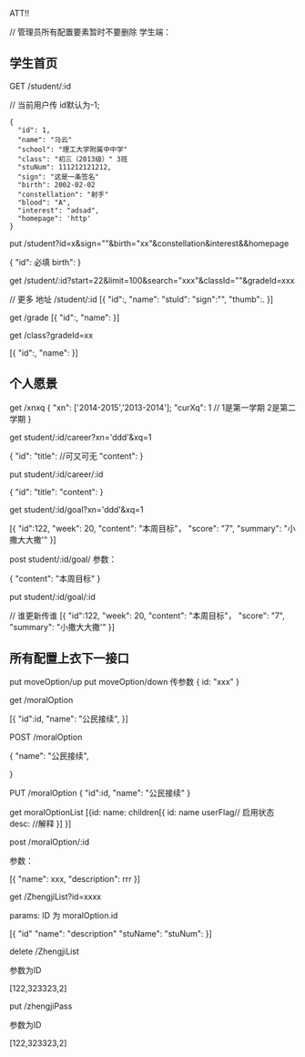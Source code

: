 
ATT!!

// 管理员所有配置要素暂时不要删除
学生端：

## 学生首页

 GET  /student/:id

// 当前用户传 id默认为-1;

    {
      "id": 1,
      "name": "马云"
      "school": "理工大学附属中中学"
      "class": "初三（2013级）" 3班
      "stuNum": 111212121212,
      "sign": "这是一条签名"
      "birth": 2002-02-02
      "constellation": "射手"
      "blood": "A",
      "interest": "adsad",
      "homepage": 'http'
    }

put /student?id=x&sign=""&birth="xx"&constellation&interest&&homepage

  {
    "id": 必填
     birth":
    }



get /student/:id?start=22&limit=100&search="xxx"&classId=""&gradeId=xxx

// 更多 地址 /student/:id
[{
  "id":,
  "name":
  "stuId":
  "sign":"",
  "thumb":.
}]

get /grade
[{
  "id":,
  "name":
}]


get /class?gradeId=xx

[{
  "id":,
  "name":
}]


## 个人愿景

get /xnxq
{
  "xn": ['2014-2015','2013-2014'];
  "curXq": 1 // 1是第一学期 2是第二学期
}


get student/:id/career?xn='ddd'&xq=1

{
  "id":
  "title": //可又可无
  "content":
}


put student/:id/career/:id

{
  "id":
  "title":
  "content":
}



get student/:id/goal?xn='ddd'&xq=1

[{
  "id":122,
  "week": 20,
  "content": "本周目标"，
  "score": "7",
  "summary": "小撒大大撒'"
}]

post student/:id/goal/
参数：

{
   "content": "本周目标"
}


put student/:id/goal/:id

// 谁更新传谁
[{
  "id":122,
  "week": 20,
  "content": "本周目标"，
  "score": "7",
  "summary": "小撒大大撒'"
}]


##  所有配置上衣下一接口

put moveOption/up
put moveOption/down
传参数
{
  id: "xxx"
}



get /moralOption

[{
  "id":id,
  "name": "公民接续",
}]


POST /moralOption

{
  "name": "公民接续",

}

PUT /moralOption
{
  "id":id,
  "name": "公民接续"
}

get moralOptionList
[{id:
  name:
  children[{
   id:
   name
   userFlag// 启用状态
   desc: //解释
  }]
}]


post  /moralOption/:id

 参数：

[{
  "name": xxx,
  "description": rrr
}]


get /ZhengjiList?id=xxxx

 params: ID 为 moralOption.id

[{
  "id"
  "name":
  "description"
  "stuName":
  "stuNum":
}]


delete /ZhengjiList

参数为ID

[122,323323,2]


put /zhengjiPass

参数为ID

[122,323323,2]




